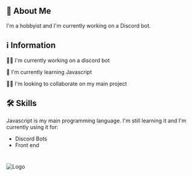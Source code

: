 
## 🚀 About Me 
I'm a hobbyist and I'm currently working on a Discord bot.


## ℹ Information
👩‍💻 I'm currently working on a discord bot

🧠 I'm currently learning Javascript

👯‍♀️ I'm looking to collaborate on my main project


## 🛠 Skills
Javascript is my main programming language. I'm still learning it and I'm currently using it for:
- Discord Bots
- Front end

#

![Logo](https://cdn.discordapp.com/attachments/776423545885949963/828684575303401572/BwSkraogBanner.png)
